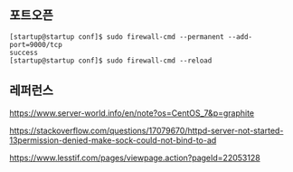 


## 포트오픈 ## 

```
[startup@startup conf]$ sudo firewall-cmd --permanent --add-port=9000/tcp
success
[startup@startup conf]$ sudo firewall-cmd --reload
```

## 레퍼런스 ##

https://www.server-world.info/en/note?os=CentOS_7&p=graphite

https://stackoverflow.com/questions/17079670/httpd-server-not-started-13permission-denied-make-sock-could-not-bind-to-ad

https://www.lesstif.com/pages/viewpage.action?pageId=22053128
